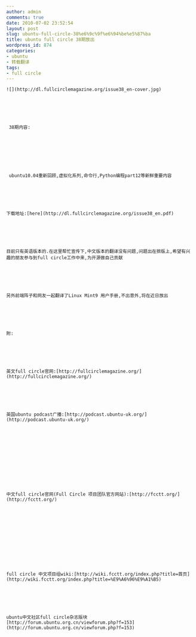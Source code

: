```yaml
---
author: admin
comments: true
date: 2010-07-02 23:52:54
layout: post
slug: ubuntu-full-circle-38%e6%9c%9f%e6%94%be%e5%87%ba
title: ubuntu full circle 38期放出
wordpress_id: 874
categories:
- ubuntu
- 转载翻译
tags:
- full circle
---
```



	 






	![](http://dl.fullcirclemagazine.org/issue38_en-cover.jpg)






	 38期内容:  

	






	 ubuntu10.04重新回顾,虚拟化系列,命令行,Python编程part12等新鲜重要内容






	下载地址:[here](http://dl.fullcirclemagazine.org/issue38_en.pdf)






	目前只有英语版本的.在这里帮忙宣传下,中文版本的翻译没有问题,问题出在排版上,希望有兴趣的朋友参与到full circle工作中来,为开源做自己贡献






	另外前端阵子和网友一起翻译了Linux Mint9 用户手册,不出意外,将在近日放出






	附:






	英文full circle官网:[http://fullcirclemagazine.org/](http://fullcirclemagazine.org/)






	英国ubuntu podcast广播:[http://podcast.ubuntu-uk.org/](http://podcast.ubuntu-uk.org/)






	






	中文full circle官网(Full Circle 项目团队官方网站):[http://fcctt.org/](http://fcctt.org/)






	






	full circle 中文项目组wiki:[http://wiki.fcctt.org/index.php?title=首页](http://wiki.fcctt.org/index.php?title=%E9%A6%96%E9%A1%B5)






	ubuntu中文社区full circle杂志版块[http://forum.ubuntu.org.cn/viewforum.php?f=153](http://forum.ubuntu.org.cn/viewforum.php?f=153)





